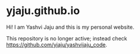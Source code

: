 # yjaju.github.io
Hi! I am Yashvi Jaju and this is my personal website. 

This repository is no longer active; instead check https://github.com/yjaju/yashvijaju_code.
